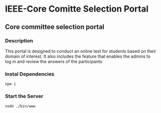 # IEEE-Core Comitte Selection Portal

## Core committee selection portal 

### Description 
This portal is designed to conduct an online test for students based on their domain of interest. It also includes the feature that enables the admins to log in and review the answers of the participants

### Instal Dependencies
```
npm i
```
### Start the Server

```
node ./bin/www
```
